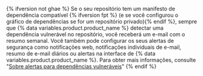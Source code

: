 {% ifversion not ghae %}
Se o seu repositório tem um manifesto de dependência compatível
{% ifversion fpt %} (e se você configurou o gráfico de dependências se for um repositório privado){% endif %}, sempre que {% data variables.product.product_name %} detectar uma dependência vulnerável no repositório, você receberá um e-mail com o resumo semanal. Você também pode configurar os seus alertas de segurança como notificações web, notificações individuais de e-mail, resumo de e-mail diários ou alertas na interface de {% data variables.product.product_name %}. Para obter mais informações, consulte "[Sobre alertas para dependências vulneráveis](/github/managing-security-vulnerabilities/about-alerts-for-vulnerable-dependencies)"
{% endif %}
